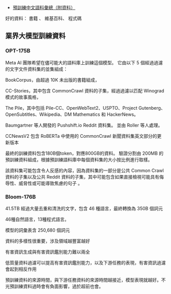 







- [預訓練中文語料彙總（附資料）](https://zhuanlan.zhihu.com/p/163616279)





好的資料： 書籍 、 維基百科、 程式碼











## 業界大模型訓練資料


### OPT-175B




Meta AI 團隊希望在儘可能大的語料庫上訓練這個模型。 它由以下 5 個經過過濾的文字文件資料集的並集組成：

BookCorpus，由超過 10K 未出版的書籍組成，

CC-Stories，其中包含 CommonCrawl 資料的子集，經過過濾以匹配 Winograd 模式的故事風格，

The Pile，其中包括 Pile-CC、OpenWebText2、USPTO、Project Gutenberg、OpenSubtitles、Wikipedia、DM Mathematics 和 HackerNews。

Baumgartner 等人開發的 Pushshift.io Reddit 資料集。 並由 Roller 等人處理。

CCNewsV2 包含 RoBERTa 中使用的 CommonCrawl 新聞資料集英文部分的更新版本


最終的訓練資料包含180B個token，對應800GB的資料。 驗證分割由 200MB 的預訓練資料組成，根據預訓練語料庫中每個資料集的大小按比例進行取樣。

該資料集可能包含令人反感的內容，因為資料集的一部分是公共 Common Crawl 資料的子集以及公共 Reddit 資料的子集，其中可能包含如果直接檢視可能具有侮辱性、威脅性或可能導致焦慮的句子 。






### Bloom-176B



41.5TB 經過大量去重和清洗的文字，包含 46 種語言，最終轉換為 350B 個詞元


46種自然語言，13種程式語言。


模型的詞彙表含 250,680 個詞元








資料的多樣性很重要，涉及領域越豐富越好

有害資訊生成與有害資訊鑑別能力難以兩全

低質量資料過濾可以提高有害資訊鑑別能力，以及下游任務的表現，有害資訊過濾會起到相反作用

預訓練資料的來源時間，與下游任務資料的來源時間越接近，模型表現就越好。不光預訓練資料過時會有負面影響，過於超前也會。





















